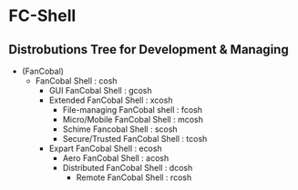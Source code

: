# FC-Shell

## Distrobutions Tree for Development & Managing
- (FanCobal)
  - FanCobal Shell : cosh
    - GUI FanCobal Shell : gcosh
    - Extended FanCobal Shell : xcosh
      - File-managing FanCobal shell : fcosh
      - Micro/Mobile FanCobal Shell : mcosh
      - Schime Fancobal Shell : scosh
      - Secure/Trusted FanCobal Shell : tcosh
    - Expart FanCobal Shell : ecosh
      - Aero FanCobal Shell : acosh
      - Distributed FanCobal Shell : dcosh
        - Remote FanCobal Shell : rcosh
